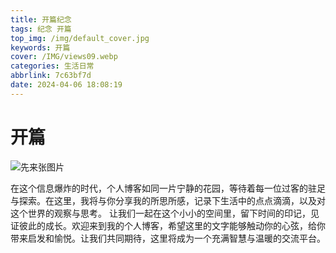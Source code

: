 ```yaml
---
title: 开篇纪念
tags: 纪念 开篇
top_img: /img/default_cover.jpg
keywords: 开篇
cover: /IMG/views09.webp
categories: 生活日常
abbrlink: 7c63bf7d
date: 2024-04-06 18:08:19
---
```


# 开篇

![先来张图片](/IMG/01.jpeg)

在这个信息爆炸的时代，个人博客如同一片宁静的花园，等待着每一位过客的驻足与探索。在这里，我将与你分享我的所思所感，记录下生活中的点点滴滴，以及对这个世界的观察与思考。
让我们一起在这个小小的空间里，留下时间的印记，见证彼此的成长。欢迎来到我的个人博客，希望这里的文字能够触动你的心弦，给你带来启发和愉悦。让我们共同期待，这里将成为一个充满智慧与温暖的交流平台。